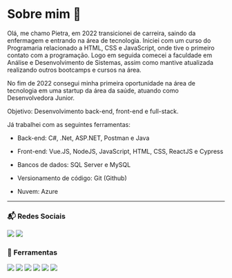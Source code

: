 # Sobre mim 👋

Olá, me chamo Pietra, em 2022 transicionei de carreira, saindo da enfermagem e entrando na área de tecnologia. Iniciei com um curso do Programaria relacionado a HTML, CSS e JavaScript, onde tive o primeiro contato com a programação. Logo em seguida comecei a faculdade em Análise e Desenvolvimento de Sistemas, assim como mantive atualizada realizando outros bootcamps e cursos na área.

No fim de 2022 consegui minha primeira oportunidade na área de tecnologia em uma startup da área da saúde, atuando como Desenvolvedora Junior.

Objetivo: Desenvolvimento back-end, front-end e full-stack.

Já trabalhei com as seguintes ferramentas:

- Back-end: C#, .Net, ASP.NET, Postman e Java

- Front-end: Vue.JS, NodeJS, JavaScript, HTML, CSS, ReactJS e Cypress

- Bancos de dados: SQL Server e MySQL

- Versionamento de código: Git (Github)

- Nuvem: Azure

---

### :mailbox_with_mail: Redes Sociais

[<img src="https://img.shields.io/badge/twitter-%231DA1F2.svg?&style=for-the-badge&logo=twitter&logoColor=white" />](https://twitter.com/pietrastar) [<img src="https://img.shields.io/badge/linkedin-%230077B5.svg?&style=for-the-badge&logo=linkedin&logoColor=white" />](https://www.linkedin.com/in/pietracarneiro/) 

### 🔨 Ferramentas

[<img src="https://img.shields.io/badge/C%23-239120?style=for-the-badge&logo=csharp&logoColor=white" />](https://twitter.com/pietrastar)
[<img src="https://img.shields.io/badge/Vue.js-35495E?style=for-the-badge&logo=vuedotjs&logoColor=4FC08D" />](https://twitter.com/pietrastar)
[<img src="https://img.shields.io/badge/HTML-239120?style=for-the-badge&logo=html5&logoColor=white" />](https://twitter.com/pietrastar)
[<img src="https://img.shields.io/badge/CSS-239120?&style=for-the-badge&logo=css3&logoColor=white" />](https://twitter.com/pietrastar)
[<img src="https://img.shields.io/badge/JavaScript-F7DF1E?style=for-the-badge&logo=javascript&logoColor=black" />](https://twitter.com/pietrastar)
[<img src="https://img.shields.io/badge/Java-ED8B00?style=for-the-badge&logo=java&logoColor=white" />](https://twitter.com/pietrastar)

